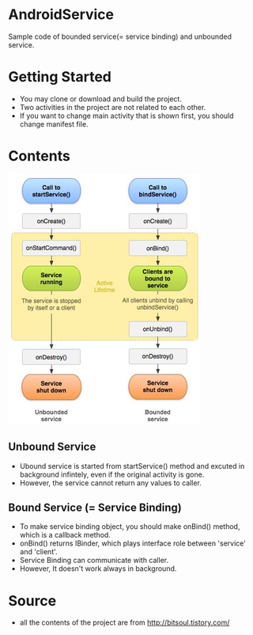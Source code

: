 # AndroidService
Sample code of bounded service(= service binding) and unbounded service.


# Getting Started
* You may clone or download and build the project.
* Two activities in the project are not related to each other.
* If you want to change main activity that is shown first, you should change manifest file.


# Contents
![services](./img/services.jpg)

## Unbound Service
* Ubound service is started from startService() method and excuted in background infintely,
  even if the original activity is gone.
* However, the service cannot return any values to caller.
  
## Bound Service (= Service Binding)
 * To make service binding object, you should make onBind() method, which is a callback method.
 * onBind() returns IBinder, which plays interface role between 'service' and 'client'.
 * Service Binding can communicate with caller.
 * However, It doesn't work always in background.
 
 # Source
 * all the contents of the project are from http://bitsoul.tistory.com/

